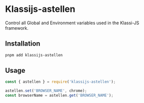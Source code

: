 # Klassijs-astellen

Control all Global and Environment variables used in the Klassi-JS framework.

## Installation

```bash
pnpm add klassijs-astellen
```

## Usage

```javascript
const { astellen } = require('klassijs-astellen');

astellen.set('BROWSER_NAME', chrome);
const browserName = astellen.get('BROWSER_NAME');
```
